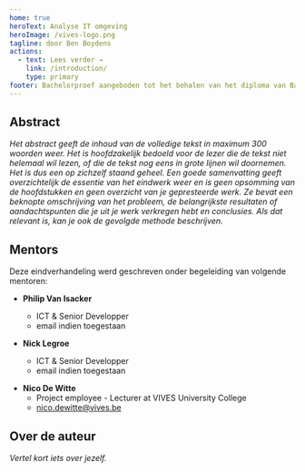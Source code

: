 ```yaml
---
home: true
heroText: Analyse IT omgeving
heroImage: /vives-logo.png
tagline: door Ben Boydens
actions:
  - text: Lees verder →
    link: /introduction/
    type: primary
footer: Bachelorproef aangeboden tot het behalen van het diploma van Bachelor in de elektronica-ICT. Deze eindverhandeling was een examen. De tijdens de verdediging geformuleerde opmerkingen werden niet opgenomen."
---
```


## Abstract

*Het abstract geeft de inhoud van de volledige tekst in maximum 300 woorden weer. Het is hoofdzakelijk bedoeld voor de lezer die de tekst niet helemaal wil lezen, of die de tekst nog eens in grote lijnen wil doornemen. Het is dus een op zichzelf staand geheel. Een goede samenvatting geeft overzichtelijk de essentie van het eindwerk weer en is geen opsomming van de hoofdstukken en geen overzicht van je gepresteerde werk. Ze bevat een beknopte omschrijving van het probleem, de belangrijkste resultaten of aandachtspunten die je uit je werk verkregen hebt en conclusies. Als dat relevant is, kan je ook de gevolgde methode beschrijven.*

## Mentors

Deze eindverhandeling werd geschreven onder begeleiding van volgende mentoren:

* **Philip Van Isacker**
  * ICT & Senior Developper
  * email indien toegestaan

* **Nick Legroe**
  * ICT & Senior Developper
  * email indien toegestaan

<!-- Plaats enkel het mail-adres van jouw promotor(en) indien je hier uitdrukkelijk toestemming voor gekregen hebt. -->

* **Nico De Witte**
  * Project employee - Lecturer at VIVES University College
  * [nico.dewitte@vives.be](mailto:nico.dewitte@vives.be)

## Over de auteur

*Vertel kort iets over jezelf.*